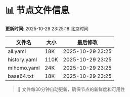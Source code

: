 # 📊 节点文件信息

**更新时间**: 2025-10-29 23:25:18 北京时间

| 文件名 | 大小 | 最后修改 |
|--------|------|----------|
| all.yaml | 18K | 2025-10-29 23:25 |
| history.yaml | 110K | 2025-10-29 23:25 |
| mihomo.yaml | 24K | 2025-10-29 23:25 |
| base64.txt | 18K | 2025-10-29 23:25 |

> 🔄 文件每30分钟自动更新，确保节点的新鲜度和可用性

